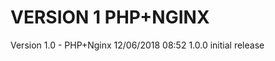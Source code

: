 
VERSION 1  PHP+NGINX
====================

   Version 1.0 - PHP+Nginx
      12/06/2018 08:52  1.0.0  initial release